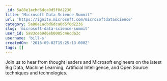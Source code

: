 ```yaml
---
_id: 5a88e1acbd6dca0d5f0d2236
title: "Microsoft Data Science Summit"
url: 'https://ignite.microsoft.com/microsoftdatascience'
category: 5a88e1acbd6dca0d5f0d2236
slug: 'microsoft-data-science-summit'
user_id: 5a83ce59d6eb0005c4ecda2c
username: 'bill-s'
createdOn: '2016-09-02T19:25:13.000Z'
tags: []
---
```


Join us to hear from thought leaders and Microsoft engineers on the latest Big Data, Machine Learning, Artificial Intelligence, and Open Source techniques and technologies.
